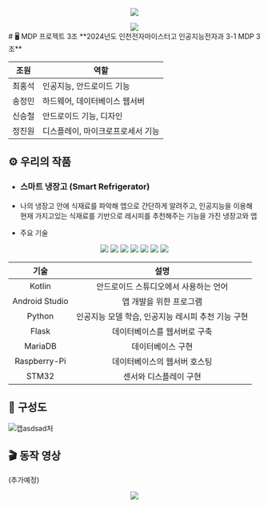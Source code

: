  <p align="center">
  <img src="https://github.com/alngozhddgagnblzc/MDP3-1_3team/assets/147483097/78a13680-a4cc-47b6-8337-b42a71e4eef2">
</p>
<div align=center><img src="https://img.shields.io/badge/premier-360D3A?style=for-the-badge&logo=premierleague&logoColor=white"></div>  
# 🖥️ MDP 프로젝트 3조
**2024년도 인천전자마이스터고 인공지능전자과 3-1 MDP 3조**

|조원|역할|
|------|---|
|최홍석|인공지능, 안드로이드 기능|
|송정민|하드웨어, 데이터베이스 웹서버|
|신승철|안드로이드 기능, 디자인|
|정진원|디스플레이, 마이크로프로세서 기능|

## ⚙️ 우리의 작품
+ ### **스마트 냉장고 (Smart Refrigerator)**
+ 나의 냉장고 안에 식재료를 파악해 앱으로 간단하게 알려주고, 인공지능을 이용해 현재 가지고있는 식재료를 기반으로 레시피를 추천해주는 기능을 가진 냉장고와 앱

+ 주요 기술   
<div align=center><img src="https://img.shields.io/badge/Kotlin-7F52FF?style=for-the-badge&logo=Kotlin&logoColor=white"> <img src="https://img.shields.io/badge/android%20studio-346ac1?style=for-the-badge&logo=android%20studio&logoColor=white"> <img src="https://img.shields.io/badge/Python-3776AB?style=for-the-badge&logo=Python&logoColor=white"> <img src="https://img.shields.io/badge/Flask-000000?style=for-the-badge&logo=Flask&logoColor=white"> <img src="https://img.shields.io/badge/MariaDB-003545?style=for-the-badge&logo=mariadb&logoColor=white"> <img src="https://img.shields.io/badge/-RaspberryPi-C51A4A?style=for-the-badge&logo=Raspberry-Pi"> <img src="https://img.shields.io/badge/stm32-03234B?style=for-the-badge&logo=stmicroelectronics&logoColor=white">
</div>  

| 기술          | 설명                                            |
|:-------------:|:----------------------------------------------:|
| Kotlin        | 안드로이드 스튜디오에서 사용하는 언어            |
| Android Studio| 앱 개발을 위한 프로그램                         |
| Python        | 인공지능 모델 학습, 인공지능 레시피 추천 기능 구현|
| Flask         | 데이터베이스를 웹서버로 구축                    |
| MariaDB       | 데이터베이스 구현                              |
| Raspberry-Pi  | 데이터베이스의 웹서버 호스팅                     |
| STM32         | 센서와 디스플레이 구현                         |


## 📱 구성도
![캡asdsad처](https://github.com/alngozhddgagnblzc/MDP3-1_3team/assets/147483097/71cf6bfc-75cf-408e-8c17-efd5a34c3a7f)

## 🎬 동작 영상
(추가예정)
 <p align="center">
<img src="https://capsule-render.vercel.app/api?type=wave&color=auto&height=300&section=header&text=capsule%20render&fontSize=90">
</p>
